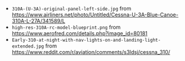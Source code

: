 * `310A-(U-3A)-original-panel-left-side.jpg` from https://www.airliners.net/photo/Untitled/Cessna-U-3A-Blue-Canoe-310A-L-27A/341589/L
* `high-res-310A-rc-model-blueprint.png` from https://www.aerofred.com/details.php?image_id=80181
* `Early-310-at-night-with-nav-lights-on-and-landing-light-extended.jpg` from https://www.reddit.com/r/aviation/comments/s3ldsj/cessna_310/
